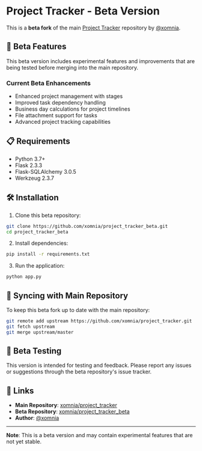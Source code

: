 # Project Tracker - Beta Version

This is a **beta fork** of the main [Project Tracker](https://github.com/xomnia/project_tracker) repository by [@xomnia](https://github.com/xomnia).

## 🚀 Beta Features

This beta version includes experimental features and improvements that are being tested before merging into the main repository.

### Current Beta Enhancements
- Enhanced project management with stages
- Improved task dependency handling
- Business day calculations for project timelines
- File attachment support for tasks
- Advanced project tracking capabilities

## 📋 Requirements

- Python 3.7+
- Flask 2.3.3
- Flask-SQLAlchemy 3.0.5
- Werkzeug 2.3.7

## 🛠️ Installation

1. Clone this beta repository:
```bash
git clone https://github.com/xomnia/project_tracker_beta.git
cd project_tracker_beta
```

2. Install dependencies:
```bash
pip install -r requirements.txt
```

3. Run the application:
```bash
python app.py
```

## 🔄 Syncing with Main Repository

To keep this beta fork up to date with the main repository:

```bash
git remote add upstream https://github.com/xomnia/project_tracker.git
git fetch upstream
git merge upstream/master
```

## 📝 Beta Testing

This version is intended for testing and feedback. Please report any issues or suggestions through the beta repository's issue tracker.

## 🔗 Links

- **Main Repository**: [xomnia/project_tracker](https://github.com/xomnia/project_tracker)
- **Beta Repository**: [xomnia/project_tracker_beta](https://github.com/xomnia/project_tracker_beta)
- **Author**: [@xomnia](https://github.com/xomnia)

---

**Note**: This is a beta version and may contain experimental features that are not yet stable.
